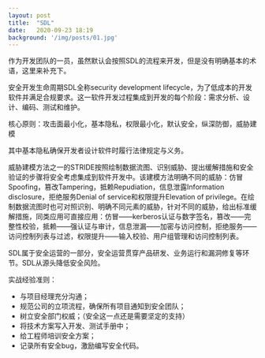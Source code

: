 ```yaml
---
layout: post
title:  "SDL"
date:   2020-09-23 18:19
background: '/img/posts/01.jpg'
---
```

作为开发团队的一员，虽然默认会按照SDL的流程来开发，但是没有明确基本的术语，这里来补充下。

安全开发生命周期SDL全称security development lifecycle，为了低成本的开发软件并满足合规要求。这一软件开发过程集成到开发的每个阶段：需求分析、设计、编码、测试和维护。

核心原则：攻击面最小化，基本隐私，权限最小化，默认安全，纵深防御，威胁建模

其中基本隐私确保开发者设计软件时履行法律规定与义务。

威胁建模方法之一的STRIDE按照绘制数据流图、识别威胁、提出缓解措施和安全验证的步骤将安全考虑集成到软件开发中。该建模方法明确不同的威胁：仿冒Spoofing，篡改Tampering，抵赖Repudiation，信息泄露Information disclosure，拒绝服务Denial of service和权限提升Elevation of privilege。在绘制数据流图时也可对照识别、明确不同元素的威胁，针对不同的威胁，给出标准缓解措施，同类应用可直接应用：仿冒——kerberos认证与数字签名，篡改——完整性校验，抵赖——强认证与审计，信息泄漏——加密与访问控制，拒绝服务——访问控制列表与过滤，权限提升——输入校验、用户组管理和访问控制列表。

SDL属于安全运营的一部分，安全运营贯穿产品研发、业务运行和漏洞修复等环节。SDL从源头降低安全风险。

实战经验准则：
- 与项目经理充分沟通；
- 规范公司的立项流程，确保所有项目通知到安全团队；
- 树立安全部门权威；（安全这一点还是需要坚定的支持）
- 将技术方案写入开发、测试手册中；
- 给工程师培训安全方案；
- 记录所有安全bug，激励编写安全代码。






